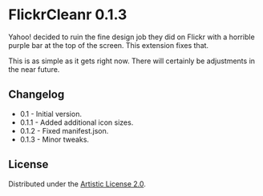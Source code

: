 FlickrCleanr 0.1.3
==================

Yahoo! decided to ruin the fine design job they did on Flickr with a horrible purple bar at the top of the screen. This extension fixes that.

This is as simple as it gets right now. There will certainly be adjustments in the near future.


## Changelog

* 0.1 - Initial version.
* 0.1.1 - Added additional icon sizes.
* 0.1.2 - Fixed manifest.json.
* 0.1.3 - Minor tweaks.


## License

Distributed under the [Artistic License 2.0](http://opensource.org/licenses/artistic-license-2.0.php).

